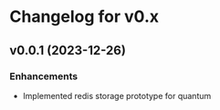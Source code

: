 # Changelog for v0.x

## v0.0.1 (2023-12-26)

### Enhancements

- Implemented redis storage prototype for quantum